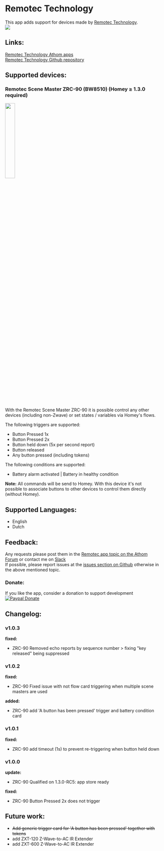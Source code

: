 # Remotec Technology
This app adds support for devices made by [Remotec Technology](http://www.remotec.com.hk).  
<a href="https://github.com/TedTolboom/hk.com.remotec">
  <img src="https://raw.githubusercontent.com/TedTolboom/hk.com.remotec/master/assets/images/small.jpg">
</a>  

## Links:
[Remotec Technology Athom apps](https://apps.athom.com/app/hk.com.remotec)                    
[Remotec Technology Github repository](https://github.com/TedTolboom/hk.com.remotec)   

## Supported devices:
### Remotec Scene Master ZRC-90 (BW8510) (Homey ≥ 1.3.0 required)   
<a href="https://github.com/TedTolboom/hk.com.remotec">
  <img src="https://rawgit.com/TedTolboom/hk.com.remotec/master/drivers/ZRC-90/assets/icon.svg" width="25%" height="25%">
</a>  

With the Remotec Scene Master ZRC-90 it is possible control any other devices (including non-Zwave) or set states / variables via Homey's flows.

The following triggers are supported:  

* Button Pressed 1x   
* Button Pressed 2x     
* Button held down (5x per second report)     
* Button released    
* Any button pressed (including tokens)   

The following conditions are supported:

* Battery alarm activated | Battery in healthy condition    

**Note:** All commands will be send to Homey. With this device it's not possible to associate buttons to other devices to control them directly (without Homey).   

## Supported Languages:
* English   
* Dutch    

## Feedback:
Any requests please post them in the [Remotec app topic on the Athom Forum](https://forum.athom.com/discussion/3113/) or contact me on [Slack](https://athomcommunity.slack.com/team/tedtolboom)    
If possible, please report issues at the [issues section on Github](https://github.com/TedTolboom/hk.com.remotec/issues) otherwise in the above mentioned topic.     

### Donate:
If you like the app, consider a donation to support development    
[![Paypal Donate](https://www.paypalobjects.com/en_US/NL/i/btn/btn_donateCC_LG.gif)](https://www.paypal.com/cgi-bin/webscr?cmd=_donations&business=5JCN4Q3XSBTBJ&lc=NL&item_name=Athom%20Homey%20apps&item_number=Remotec%20Technologies%20app&currency_code=EUR&bn=PP%2dDonationsBF%3abtn_donateCC_LG%2egif%3aNonHosted)

## Changelog:
### v1.0.3
**fixed:**      
* ZRC-90 Removed echo reports by sequence number > fixing "key released" being suppressed        

### v1.0.2
**fixed:**      
* ZRC-90 Fixed issue with not flow card triggering when multiple scene masters are used   

**added:**   
* ZRC-90 add 'A button has been pressed' trigger and battery condition card     

### v1.0.1
**fixed:**      
* ZRC-90 add timeout (1s) to prevent re-triggering when button held down  

### v1.0.0
**update:**      
* ZRC-90 Qualified on 1.3.0-RC5: app store ready   

**fixed:**   
* ZRC-90 Button Pressed 2x does not trigger     

## Future work:
* <del>Add generic trigger card for 'A button has been pressed' together with tokens</del>     
* add ZXT-120 Z-Wave-to-AC IR Extender   
* add ZXT-600 Z-Wave-to-AC IR Extender   
